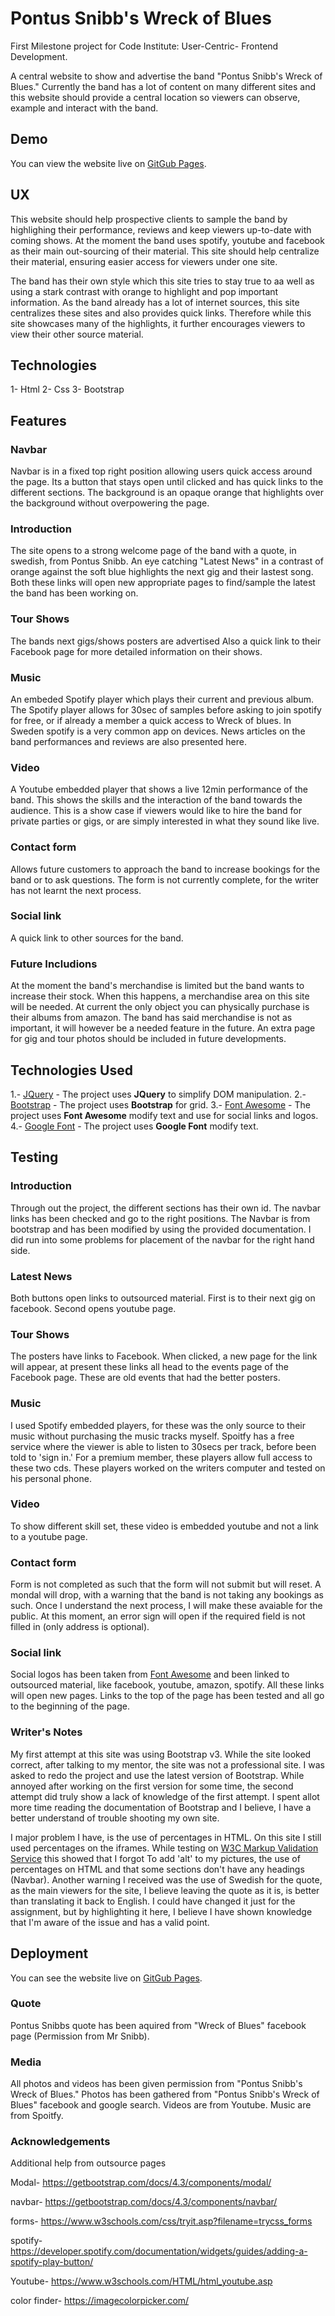 # Pontus Snibb's Wreck of Blues

First Milestone project for Code Institute: User-Centric- Frontend Development.

A central website to show and advertise the band "Pontus Snibb's Wreck of Blues."
Currently the band has a lot of content on many different sites and this website should provide a central location so viewers can observe, example and interact with the band.

## Demo
You can view the website live on [GitGub Pages](https://wreckofblues-milestoneproject1-brendanoshea.c9users.io/main.html).

## UX

 This website should help prospective clients to sample the band by highlighing their performance, reviews and keep viewers up-to-date with coming shows. 
 At the moment the band uses spotify, youtube and facebook as their main out-sourcing of their material. This site should help centralize their material, ensuring easier access for viewers under one site.

The band has their own style which this site tries to stay true to aa well as using a stark contrast with orange to highlight and pop important information. 
As the band already has a lot of internet sources, this site centralizes these sites and also provides quick links. Therefore while this site showcases many of the highlights, 
it further encourages viewers to view their other source material. 

## Technologies

1- Html
2- Css
3- Bootstrap

## Features

### Navbar

Navbar is in a fixed top right position allowing users quick access around the page. Its a button that stays open until clicked and has quick links to the different sections.
The background is an opaque orange that highlights over the background without overpowering the page. 

### Introduction 

The site opens to a strong welcome page of the band with a quote, in swedish, from Pontus Snibb. An eye catching "Latest News" in a contrast of orange against the soft blue 
highlights the next gig and their lastest song. Both these links will open new appropriate pages to find/sample the latest the band has been working on.

### Tour Shows 

The bands next gigs/shows posters are advertised  Also a quick link to their Facebook page for more detailed information on their shows.

### Music 

An embeded Spotify player which plays their current and previous album. The Spotify player allows for 30sec of samples before asking to join spotify for free, or if already a member a quick access to Wreck of blues. In Sweden spotify is a very common app on devices.
News articles on the band performances and reviews are also presented here. 

### Video 

A Youtube embedded player that shows a live 12min performance of the band. This shows the skills and the interaction of the band towards the audience. 
This is a show case if viewers would like to hire the band for private parties or gigs, or are simply interested in what they sound like live.

### Contact form 

Allows future customers to approach the band to increase bookings for the band or to ask questions.
The form is not currently complete, for the writer has not learnt the next process. 

### Social link 

A quick link to other sources for the band.

### Future Includions

At the moment the band's merchandise is limited but the band wants to increase their stock. When this happens, a merchandise area on this site will be needed.
At current the only object you can physically purchase is their albums from amazon. 
The band has said merchandise is not as important, it will however be a needed feature in the future. 
An extra page for gig and tour photos should be included in future developments. 
 
## Technologies Used

1.- [JQuery](https://jquery.com)
    - The project uses **JQuery** to simplify DOM manipulation.
2.- [Bootstrap](https://getbootstrap.com/)
    - The project uses **Bootstrap** for grid.
3.- [Font Awesome](https://fontawesome.com/)
    - The project uses **Font Awesome** modify text and use for social links and logos.
4.- [Google Font](https://fonts.google.com/)
    - The project uses **Google Font** modify text.

## Testing

### Introduction

Through out the project, the different sections has their own id. The navbar links has been checked and go to the right positions.
The Navbar is from bootstrap and has been modified by using the provided documentation. I did run into some problems for placement of the navbar for the right hand side.

### Latest News

Both buttons open links to outsourced material. First is to their next gig on facebook. Second opens youtube page. 

### Tour Shows

The posters have links to Facebook. When clicked, a new page for the link will appear, at present these links all head to the events page of the Facebook page. 
These are old events that had the better posters. 

### Music

I used Spotify embedded players, for these was the only source to their music without purchasing the music tracks myself. Spoitfy has a free service where the viewer is able to listen to 30secs per track, 
before been told to 'sign in.' For a premium member, these players allow full access to these two cds. These players worked on the writers computer and tested on his personal phone.

### Video

To show different skill set, these video is embedded youtube and not a link to a youtube page.  

### Contact form

Form is not completed as such that the form will not submit but will reset. A mondal will drop, with a warning that the band is not taking any bookings as such. Once I understand the next process,
I will make these avaiable for the public. 
At this moment, an error sign will open if the required field is not filled in (only address is optional).

### Social link

Social logos has been taken from [Font Awesome](https://fontawesome.com/) and been linked to outsourced material, like facebook, youtube, amazon, spotify.
All these links will open new pages.
Links to the top of the page has been tested and all go to the beginning of the page.

### Writer's Notes

My first attempt at this site was using Bootstrap v3. While the site looked correct, after talking to my mentor, the site was not a professional site. I was asked to redo the project and use the latest 
version of Bootstrap. While annoyed after working on the first version for some time, the second attempt did truly show a lack of knowledge of the first attempt. I spent allot more time reading the 
documentation of Bootstrap and I believe, I have a better understand of trouble shooting my own site.

I major problem I have, is the use of percentages in HTML. On this site I still used percentages on the iframes. While testing on [W3C Markup Validation Service](https://validator.w3.org/) this showed that I forgot
To add 'alt' to my pictures, the use of percentages on HTML and that some sections don't have any headings (Navbar). Another warning I received was the use of Swedish for the quote, as the main viewers for the site,
I believe leaving the quote as it is, is better than translating it back to English. I could have changed it just for the assignment, but by highlighting it here, I believe I have shown knowledge that I'm aware
of the issue and has a valid point. 

## Deployment

You can see the website live on [GitGub Pages](https://wreckofblues-milestoneproject1-brendanoshea.c9users.io/main.html).



### Quote
Pontus Snibbs quote has been aquired from "Wreck of Blues" facebook page (Permission from Mr Snibb).

### Media

All photos and videos has been given permission from "Pontus Snibb's Wreck of Blues." 
Photos has been gathered from "Pontus Snibb's Wreck of Blues" facebook and google search.
Videos are from Youtube.
Music are from Spoitfy.

### Acknowledgements

Additional help from outsource pages

Modal-  https://getbootstrap.com/docs/4.3/components/modal/

navbar- https://getbootstrap.com/docs/4.3/components/navbar/

forms- https://www.w3schools.com/css/tryit.asp?filename=trycss_forms

spotify- https://developer.spotify.com/documentation/widgets/guides/adding-a-spotify-play-button/

Youtube- https://www.w3schools.com/HTML/html_youtube.asp

color finder- https://imagecolorpicker.com/